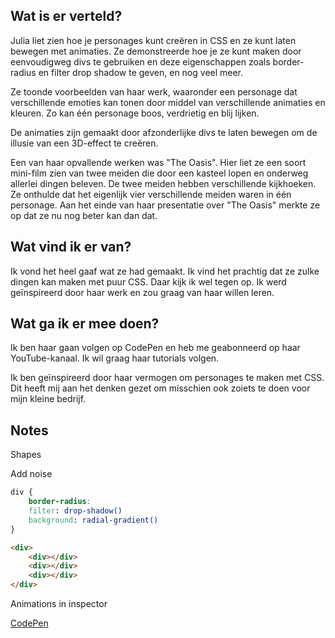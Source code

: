 ## Wat is er verteld?
Julia liet zien hoe je personages kunt creëren in CSS en ze kunt laten bewegen met animaties. Ze demonstreerde hoe je ze kunt maken door eenvoudigweg divs te gebruiken en deze eigenschappen zoals border-radius en filter drop shadow te geven, en nog veel meer.

Ze toonde voorbeelden van haar werk, waaronder een personage dat verschillende emoties kan tonen door middel van verschillende animaties en kleuren. Zo kan één personage boos, verdrietig en blij lijken.

De animaties zijn gemaakt door afzonderlijke divs te laten bewegen om de illusie van een 3D-effect te creëren.

Een van haar opvallende werken was "The Oasis". Hier liet ze een soort mini-film zien van twee meiden die door een kasteel lopen en onderweg allerlei dingen beleven. De twee meiden hebben verschillende kijkhoeken. Ze onthulde dat het eigenlijk vier verschillende meiden waren in één personage. Aan het einde van haar presentatie over "The Oasis" merkte ze op dat ze nu nog beter kan dan dat.

## Wat vind ik er van?
Ik vond het heel gaaf wat ze had gemaakt. Ik vind het prachtig dat ze zulke dingen kan maken met puur CSS. Daar kijk ik wel tegen op. Ik werd geïnspireerd door haar werk en zou graag van haar willen leren.

## Wat ga ik er mee doen?
Ik ben haar gaan volgen op CodePen en heb me geabonneerd op haar YouTube-kanaal. Ik wil graag haar tutorials volgen.

Ik ben geïnspireerd door haar vermogen om personages te maken met CSS. Dit heeft mij aan het denken gezet om misschien ook zoiets te doen voor mijn kleine bedrijf.

## Notes
Shapes

Add noise

```css
div {
    border-radius:
    filter: drop-shadow()
    background: radial-gradient()
}
```
```html
<div>
    <div></div>
    <div></div>
    <div></div>
</div>
```

Animations in inspector

[CodePen](https://codepen.io/miocene)


